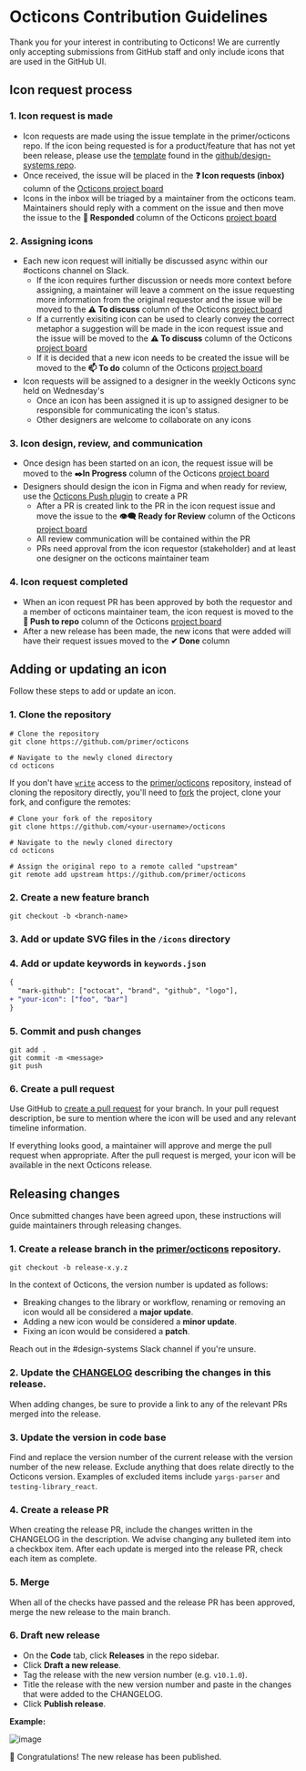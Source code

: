 # Octicons Contribution Guidelines

Thank you for your interest in contributing to Octicons! We are currently only accepting submissions from GitHub staff and only include icons that are used in the GitHub UI.

## Icon request process

### 1. Icon request is made

- Icon requests are made using the issue template in the primer/octicons repo. If the icon being requested is for a product/feature that has not yet been release, please use the [template](https://github.com/github/design-systems/issues/new?assignees=ashygee%2C+edokoa&labels=area%3A+icons%2C+type%3A+request&template=octicon_request.md&title=%5BIcon+request%5D+) found in the [github/design-systems repo](https://github.com/github/design-systems/issues/new/choose).
- Once received, the issue will be placed in the **❓ Icon requests (inbox)** column of the [Octicons project board](https://github.com/github/design-systems/projects/45)
- Icons in the inbox will be triaged by a maintainer from the octicons team. Maintainers should reply with a comment on the issue and then move the issue to the **💬 Responded** column of the Octicons [project board](https://github.com/github/design-systems/projects/45)
  
### 2. Assigning icons

- Each new icon request will initially be discussed async within our #octicons channel on Slack.
  - If the icon requires further discussion or needs more context before assigning, a maintainer will leave a comment on the issue requesting more information from the original requestor and the issue will be moved to the **⚠️ To discuss** column of the Octicons [project board](https://github.com/github/design-systems/projects/45)
  - If a currently exisiting icon can be used to clearly convey the correct metaphor a suggestion will be made in the icon request issue and the issue will be moved to the **⚠️ To discuss** column of the Octicons [project board](https://github.com/github/design-systems/projects/45)
  - If it is decided that a new icon needs to be created the issue will be moved to the **📫 To do** column of the Octicons [project board](https://github.com/github/design-systems/projects/45)
- Icon requests will be assigned to a designer in the weekly Octicons sync held on Wednesday's
  - Once an icon has been assigned it is up to assigned designer to be responsible for communicating the icon's status.
  - Other designers are welcome to collaborate on any icons

### 3. Icon design, review, and communication

- Once design has been started on an icon, the request issue will be moved to the **✒️In Progress** column of the Octicons [project board](https://github.com/github/design-systems/projects/45)
- Designers should design the icon in Figma and when ready for review, use the [Octicons Push plugin](https://www.figma.com/community/plugin/825432045044458754/Octicons-Push) to create a PR
  - After a PR is created link to the PR in the icon request issue and move the issue to the **👁‍🗨 Ready for Review** column of the Octicons [project board](https://github.com/github/design-systems/projects/45)
  - All review communication will be contained within the PR
  - PRs need approval from the icon requestor (stakeholder) and at least one designer on the octicons maintainer team
  
### 4. Icon request completed
- When an icon request PR has been approved by both the requestor and a member of octicons maintainer team, the icon request is moved to the **🔼 Push to repo** column of the Octicons [project board](https://github.com/github/design-systems/projects/45)
- After a new release has been made, the new icons that were added will have their request issues moved to the **✔ Done** column


## Adding or updating an icon

Follow these steps to add or update an icon.

### 1. Clone the repository

```shell
# Clone the repository
git clone https://github.com/primer/octicons

# Navigate to the newly cloned directory
cd octicons
```

If you don't have [`write`](https://help.github.com/en/github/getting-started-with-github/access-permissions-on-github) access to the [primer/octicons](https://github.com/primer/octicons) repository, instead of cloning the repository directly, you'll need to [fork](http://help.github.com/fork-a-repo/) the project, clone your fork, and configure the remotes:

```shell
# Clone your fork of the repository
git clone https://github.com/<your-username>/octicons

# Navigate to the newly cloned directory
cd octicons

# Assign the original repo to a remote called "upstream"
git remote add upstream https://github.com/primer/octicons
```

### 2. Create a new feature branch

```shell
git checkout -b <branch-name>
```

### 3. Add or update SVG files in the `/icons` directory

### 4. Add or update keywords in `keywords.json`

```diff
{
  "mark-github": ["octocat", "brand", "github", "logo"],
+ "your-icon": ["foo", "bar"]
}
```

### 5. Commit and push changes

```shell
git add .
git commit -m <message>
git push
```

### 6. Create a pull request

Use GitHub to [create a pull request](https://help.github.com/en/desktop/contributing-to-projects/creating-a-pull-request) for your branch. In your pull request description, be sure to mention where the icon will be used and any relevant timeline information.

If everything looks good, a maintainer will approve and merge the pull request when appropriate. After the pull request is merged, your icon will be available in the next Octicons release.

## Releasing changes 

Once submitted changes have been agreed upon, these instructions will guide maintainers through releasing changes.

### 1. Create a release branch in the [primer/octicons](https://github.com/primer/octicons) repository.

```shell
git checkout -b release-x.y.z
```

In the context of Octicons, the version number is updated as follows:

- Breaking changes to the library or workflow, renaming or removing an icon would all be considered a **major update**. 
- Adding a new icon would be considered a **minor update**.
- Fixing an icon would be considered a **patch**.

Reach out in the #design-systems Slack channel if you're unsure.

### 2. Update the [CHANGELOG](https://github.com/primer/octicons/blob/master/CHANGELOG.md) describing the changes in this release.

When adding changes, be sure to provide a link to any of the relevant PRs merged into the release. 

### 3. Update the version in code base

Find and replace the version number of the current release with the version number of the new release. Exclude anything that does relate directly to the Octicons version. Examples of excluded items include `yargs-parser` and `testing-library_react`.

### 4. Create a release PR

When creating the release PR, include the changes written in the CHANGELOG in the description. We advise changing any bulleted item into a checkbox item. After each update is merged into the release PR, check each item as complete.

### 5. Merge
When all of the checks have passed and the release PR has been approved, merge the new release to the main branch.

### 6. Draft new release
- On the **Code** tab, click **Releases** in the repo sidebar.
- Click **Draft a new release**.
- Tag the release with the new version number (e.g. `v10.1.0`).
- Title the release with the new version number and paste in the changes that were added to the CHANGELOG.
- Click **Publish release**.

**Example:**

![image](https://user-images.githubusercontent.com/10384315/91103190-c6171e80-e61f-11ea-8396-7138996cff30.png)


🎉 Congratulations! The new release has been published.


